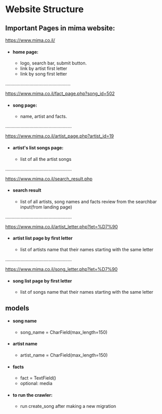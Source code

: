 # Website Structure



## Important Pages in mima website:

https://www.mima.co.il/
* #### home page:
    * logo, search bar, submit button.
    * link by artist first letter
    * link by song first letter

...................................................

https://www.mima.co.il/fact_page.php?song_id=502

* #### song page:
    * name, artist and facts.

....................................................

https://www.mima.co.il/artist_page.php?artist_id=19

* #### artist's list songs page:
    * list of all the artist songs

....................................................

https://www.mima.co.il/search_result.php
* #### search result
    * list of all artists, song names and facts review from the searchbar input(from landing page)   

....................................................

https://www.mima.co.il/artist_letter.php?let=%D7%90
* #### artist list page by first letter
    * list of artists name that their names starting with the same letter

....................................................

https://www.mima.co.il/song_letter.php?let=%D7%90
* #### song list page by first letter
    * list of songs name that their names starting with the same letter

## models

* #### song name
    * song_name = CharField(max_length=150)
* #### artist name
    * artist_name = CharField(max_length=150)
* #### facts
    * fact = TextField()
    * optional: media
    
* #### to run the crawler:
    * run create_song after making a new migration

    
   




